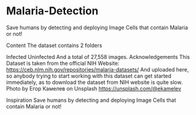 # Malaria-Detection
Save humans by detecting and deploying Image Cells that contain Malaria or not!


Content
The dataset contains 2 folders

Infected
Uninfected
And a total of 27,558 images.
Acknowledgements
This Dataset is taken from the official NIH Website: https://ceb.nlm.nih.gov/repositories/malaria-datasets/
And uploaded here, so anybody trying to start working with this dataset can get started immediately, as to download the
dataset from NIH website is quite slow.
Photo by Егор Камелев on Unsplash
https://unsplash.com/@ekamelev

Inspiration
Save humans by detecting and deploying Image Cells that contain Malaria or not!
